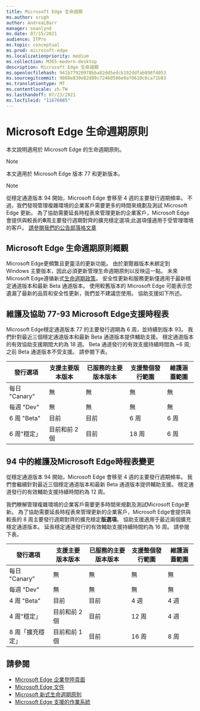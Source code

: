 ```yaml
---
title: Microsoft Edge 生命週期
ms.author: srugh
author: AndreaLBarr
manager: seanlynd
ms.date: 07/15/2021
audience: ITPro
ms.topic: conceptual
ms.prod: microsoft-edge
ms.localizationpriority: medium
ms.collection: M365-modern-desktop
description: Microsoft Edge 生命週期
ms.openlocfilehash: 941b77920978bba82dd5edcb192ddfab898f4053
ms.sourcegitcommit: 9088e839e82d80c72460586e9af0610c6ca71b83
ms.translationtype: MT
ms.contentlocale: zh-TW
ms.lasthandoff: 07/23/2021
ms.locfileid: "11676085"
---
```

# <a name="microsoft-edge-lifecycle-policy"></a>Microsoft Edge 生命週期原則

本文說明適用於 Microsoft Edge 的生命週期原則。

> [!NOTE]
> 本文適用於 Microsoft Edge 版本 77 和更新版本。

> [!NOTE]
> 從穩定通道版本 94 開始，Microsoft Edge 會移至 4 週的主要發行週期頻率。 不過，我們發現管理複雜環境的企業客戶需要更多的時間來規劃及測試 Microsoft Edge 更新。 為了協助需要延長時程表來管理更新的企業客戶，Microsoft Edge 會提供與較長的**8**周主要發行週期對齊的擴充穩定選項;此選項僅適用于受管理環境的客戶。 [請參閱我們的公告部落格文章](https://blogs.windows.com/msedgedev/2021/07/15/opt-in-extended-stable-release-cycle/)

## <a name="overview-of-the-lifecycle-policy-for-microsoft-edge"></a>Microsoft Edge 生命週期原則概觀

Microsoft Edge更頻繁且更靈活的更新功能。 由於瀏覽器版本未綁定到 Windows 主要版本，因此必須更新管理生命週期原則以反映這一點。 未來Microsoft Edge遵循新式[生命週期政策](https://support.microsoft.com/help/30881/modern-lifecycle-policy)。 安全性更新和服務更新僅適用于最新穩定通道版本和最新 Beta 通道版本。 使用較舊版本的 Microsoft Edge 可能表示您遺漏了最新的品質和安全性更新，我們並不建議您使用。  協助支援如下所述。

## <a name="servicing-and-assisted-support-timeline-for-microsoft-edge-77-93"></a>維護及協助 77-93 Microsoft Edge支援時程表

Microsoft Edge穩定通道版本 77 的主要發行週期為 6 周，並持續到版本 93。  我們針對最近三個穩定通道版本和最新 Beta 通道版本提供輔助支援。 穩定通道版本的有效協助支援期間大約為 18 週。 Beta 通道發行的有效支援持續時間為 ~6 周;之前 Beta 通道版本不受支援。  請參閱下表。

|     發行選項              |     支援主要版本版本    |     已服務的主要版本版本    |     支援整個發行範圍    |     維護涵蓋範圍    |
|---------------------------------|----------------------------------------|---------------------------------------|-----------------------------------------|---------------------------|
|     每日 "Canary"              |     無                               |     無                              |     無                                |     無                  |
|     每週 "Dev"                |     無                               |     無                              |     無                                |     無                  |
|     6 周 "Beta"               |     目前                            |     目前                           |     6 周                             |     6 周               |
|     6 周"穩定」             |     目前和前 2 個             |     目前                           |     18 周                            |     6 周               |


## <a name="servicing-and-assisted-support-timeline-changes-in-microsoft-edge-94"></a>94 中的維護及Microsoft Edge時程表變更

從穩定通道版本 94 開始，Microsoft Edge 會移至 4 週的主要發行週期頻率。 我們會繼續針對最近三個穩定通道版本和最新 Beta 通道版本提供輔助支援。 穩定通道發行的有效輔助支援持續時間約為 12 周。

我們瞭解管理複雜環境的企業客戶需要更多時間來規劃及測試Microsoft Edge更新。 為了協助需要延長時程表來管理更新的企業客戶，Microsoft Edge會提供與較長的 8 周主要發行週期對齊的擴充穩定**版選項**。 協助支援適用于最近兩個擴充穩定通道版本。 延長穩定通道發行的有效輔助支援持續時間約為 16 周。 請參閱下表。

|     發行選項              |     支援主要版本版本    |     已服務的主要版本版本    |     支援整個發行範圍    |     維護涵蓋範圍    |
|---------------------------------|----------------------------------------|---------------------------------------|-----------------------------------------|---------------------------|
|     每日 "Canary"              |     無                               |     無                              |     無                                |     無                  |
|     每週 "Dev"                |     無                               |     無                              |     無                                |     無                  |
|     4 周 "Beta"               |     目前                            |     目前                           |     4 週                             |     4 週               |
|     4 周"穩定」             |     目前和前 2 個             |     目前                           |     12 周                            |     4 週               |
|     8 周「擴充穩定」    |     目前和前 1 個             |     目前                           |     16 周                            |     8 周               |

## <a name="see-also"></a>請參閱

- [Microsoft Edge 企業登陸頁面](https://aka.ms/EdgeEnterprise)
- [Microsoft Edge 文件](./index.yml)
- [Microsoft 新式生命週期原則](https://support.microsoft.com/help/30881/modern-lifecycle-policy)
- [Microsoft Edge 支援的作業系統](./microsoft-edge-supported-operating-systems.md)